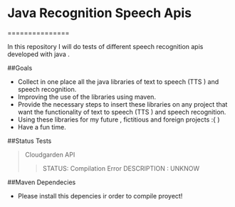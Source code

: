 # Java Recognition Speech Apis
===============

In this repository I will do tests of different speech recognition apis developed with java .

##Goals

  * Collect in one place all the java libraries of text to speech (TTS ) and speech recognition.
  * Improving the use of the libraries using maven.
  * Provide the necessary steps to insert these libraries on any project that want the functionality of text to speech (TTS ) and speech recognition.
  * Using these libraries for my future , fictitious and foreign projects :{ )
  * Have a fun time.

##Status Tests

> Cloudgarden API
 >> STATUS: Compilation Error
 >> DESCRIPTION : UNKNOW

##Maven Dependecies

  * Please install this depencies ir order to compile proyect!
